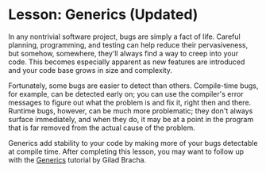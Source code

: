 <h1>Lesson: Generics (Updated)</h1>
<p>
In any nontrivial software project, bugs are simply a fact of life.  Careful planning, programming, and testing can help reduce their pervasiveness, but somehow, somewhere, they'll always find a way to creep into your code. This becomes especially apparent as new features are introduced and your code base grows in size and complexity.</p>
<p>
Fortunately, some bugs are easier to detect than others. Compile-time bugs, for example, can be detected early on; you can use the compiler's error messages to figure out what the problem is and fix it, right then and there. Runtime bugs, however, can be much more problematic; they don't always surface immediately, and when they do, it may be at a point in the program that is far removed from the actual cause of the problem.</p>
<p>
Generics add stability to your code by making more of your bugs detectable at compile time. After completing this lesson, you may want to follow up with the 
<a class="TutorialLink" target="_top" href="../../extra/generics/index.html">Generics</a> tutorial by Gilad Bracha.</p>
